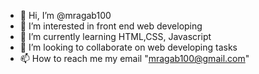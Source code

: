 - 👋 Hi, I’m @mragab100
- 👀 I’m interested in front end web developing
- 🌱 I’m currently learning HTML,CSS, Javascript
- 💞️ I’m looking to collaborate on web developing tasks
- 📫 How to reach me my email "mragab100@gmail.com"

<!---
mragab100/mragab100 is a ✨ special ✨ repository because its `README.md` (this file) appears on your GitHub profile.
You can click the Preview link to take a look at your changes.
--->
